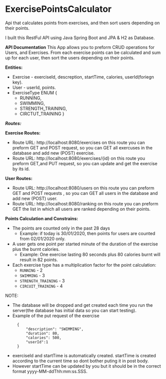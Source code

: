 # ExercisePointsCalculator
Api that calculates points from exercises,  and then sort users depending on their points.

I built this RestFul API using Java Spring Boot and JPA & H2 as Database.

**API Documentation**
This App allows you to preform CRUD operations for Users, and Exercises. From each exercise points can be calculated and sum up for each user, then sort the users depending on their points.

**Entities:**

- Exercise - exerciseId, descreption, startTime, calories, userId(foriegn key).
- User - userId, points.
- ExerciseType ENUM {
  - RUNNING, 
  - SWIMMING, 
  - STRENGTH_TRAINING, 
  - CIRCTUT_TRAINING 
 }

**_Routes:_**

**Exercise Routes:**

- Route URL: http://localhost:8080/exercises on this route you can preform GET and POST request, so you can GET all exercuses in the database and add new (POST) exercise.
- Route URL: http://localhost:8080/exercises/{id} on this route you preform GET,and PUT request, so you can update and get the exercise by its id.

**User Routes:**

- Route URL: http://localhost:8080/users on this route you can preform GET and POST requests , so you can GET all users in the database and add new (POST) user.
- Route URL: http://localhost:8080/ranking on this route you can preform GET the list in which all users are ranked depending on their points.

**Points Calculation and Constrains:**
- The points are counted only in the past 28 days
  - Example: if today is 30/01/2020, then points for users are counted from 02/01/2020 only.
- A user gets one point per started minute of the duration of the exercise plus the burnt calories.
  - Example: One exercise lasting 80 seconds plus 80 calories burnt will result in 82 points. 
- Each exercise type has a multiplication factor for the point calculation:
  - `RUNNING` - 2
  - `SWIMMING` - 3
  - `STRENGTH_TRAINING` - 3
  - `CIRCUIT_TRAINING` - 4


NOTE:
- The database will be dropped and get created each time you run the server(the database has initial data so you can start testing).
- Example of the put request of the exercise
  ``` 
    {
        "description": "SWIMMING",
        "duration": 80,
        "calories": 500,
        "userId":1
    }
- exerciseId and startTime is automatically created. startTime is created according to the current time so dont bother puting it in post body.
- However startTime can be updated by you but it should be in the correct format yyyy-MM-ddThh:mm:ss.SSS.
